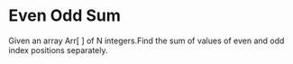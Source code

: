 # Even Odd Sum
Given an array Arr[ ] of N integers.Find the sum of values of even and odd index positions separately.
